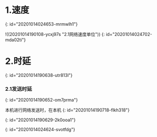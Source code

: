 # 1.速度
{: id="20201014024653-mrmwlh1"}

!((20201014190108-ycxj97s "2.1网络速度单位"))
{: id="20201014024702-mda02ti"}

# 2.时延
{: id="20201014190638-utr813l"}

### 2.1发送时延
{: id="20201014190652-om7prma"}

本机进行网络发送时，在本机
{: id="20201014190718-flkh318"}

{: id="20201014190629-2k0ooa1"}

{: id="20201014024624-svotfdg"}
